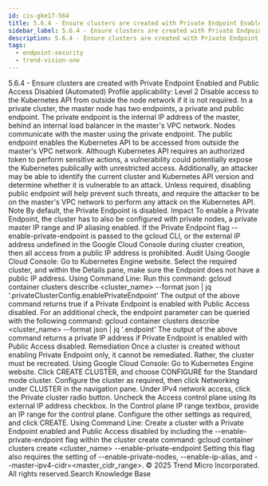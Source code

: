 ```yaml
---
id: cis-gke17-564
title: 5.6.4 - Ensure clusters are created with Private Endpoint Enabled and Public Access Disabled (Automated)
sidebar_label: 5.6.4 - Ensure clusters are created with Private Endpoint Enabled and Public Access Disabled (Automated)
description: 5.6.4 - Ensure clusters are created with Private Endpoint Enabled and Public Access Disabled (Automated)
tags:
  - endpoint-security
  - trend-vision-one
---
```


 5.6.4 - Ensure clusters are created with Private Endpoint Enabled and Public Access Disabled (Automated) Profile applicability: Level 2 Disable access to the Kubernetes API from outside the node network if it is not required. In a private cluster, the master node has two endpoints, a private and public endpoint. The private endpoint is the internal IP address of the master, behind an internal load balancer in the master's VPC network. Nodes communicate with the master using the private endpoint. The public endpoint enables the Kubernetes API to be accessed from outside the master's VPC network. Although Kubernetes API requires an authorized token to perform sensitive actions, a vulnerability could potentially expose the Kubernetes publically with unrestricted access. Additionally, an attacker may be able to identify the current cluster and Kubernetes API version and determine whether it is vulnerable to an attack. Unless required, disabling public endpoint will help prevent such threats, and require the attacker to be on the master's VPC network to perform any attack on the Kubernetes API. Note By default, the Private Endpoint is disabled. Impact To enable a Private Endpoint, the cluster has to also be configured with private nodes, a private master IP range and IP aliasing enabled. If the Private Endpoint flag --enable-private-endpoint is passed to the gcloud CLI, or the external IP address undefined in the Google Cloud Console during cluster creation, then all access from a public IP address is prohibited. Audit Using Google Cloud Console: Go to Kubernetes Engine website. Select the required cluster, and within the Details pane, make sure the Endpoint does not have a public IP address. Using Command Line: Run this command: gcloud container clusters describe <cluster_name> --format json | jq '.privateClusterConfig.enablePrivateEndpoint' The output of the above command returns true if a Private Endpoint is enabled with Public Access disabled. For an additional check, the endpoint parameter can be queried with the following command: gcloud container clusters describe <cluster_name> --format json | jq '.endpoint' The output of the above command returns a private IP address if Private Endpoint is enabled with Public Access disabled. Remediation Once a cluster is created without enabling Private Endpoint only, it cannot be remediated. Rather, the cluster must be recreated. Using Google Cloud Console: Go to Kubernetes Engine website. Click CREATE CLUSTER, and choose CONFIGURE for the Standard mode cluster. Configure the cluster as required, then click Networking under CLUSTER in the navigation pane. Under IPv4 network access, click the Private cluster radio button. Uncheck the Access control plane using its external IP address checkbox. In the Control plane IP range textbox, provide an IP range for the control plane. Configure the other settings as required, and click CREATE. Using Command Line: Create a cluster with a Private Endpoint enabled and Public Access disabled by including the --enable-private-endpoint flag within the cluster create command: gcloud container clusters create <cluster_name> --enable-private-endpoint Setting this flag also requires the setting of --enable-private-nodes, --enable-ip-alias, and --master-ipv4-cidr=<master_cidr_range>. © 2025 Trend Micro Incorporated. All rights reserved.Search Knowledge Base